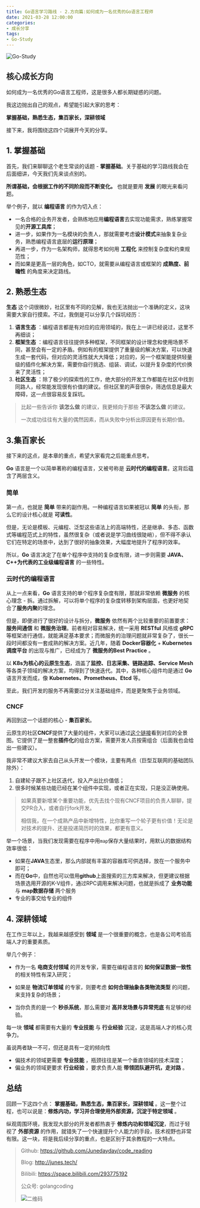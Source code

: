 ```yaml
---
title: Go语言学习路线 - 2.方向篇:如何成为一名优秀的Go语言工程师
date: 2021-03-28 12:00:00
categories: 
- 成长分享
tags:
- Go-Study
---
```


![Go-Study](https://i.loli.net/2021/02/28/BnVH86E5owhsaFd.jpg)



## 核心成长方向

如何成为一名优秀的Go语言工程师，这是很多人都长期疑惑的问题。

我这边抛出自己的观点，希望能引起大家的思考：

**掌握基础，熟悉生态，集百家长，深耕领域**

接下来，我将围绕这四个词展开今天的分享。



## 1. 掌握基础

首先，我们来聊聊这个老生常谈的话题 - **掌握基础**。关于基础的学习路线我会在后面细讲，今天我们先来谈点别的。

**所谓基础，会根据工作的不同阶段而不断变化。** 也就是要用 **发展** 的眼光来看问题。

举个例子，就以 **编程语言** 的作为切入点：

- 一名合格的业务开发者，会熟练地应用**编程语言**去实现功能需求，熟练掌握常见的**开源工具库**；
- 进一步，如果作为一名模块的负责人，那就需要考虑**设计模式**来抽象复杂业务，熟悉编程语言底层的**运行原理**；
- 再进一步，作为一名架构师，就得思考如何用 **工程化** 来控制复杂度和约束规范性；
- 而如果是更高一层的角色，如CTO，就需要从编程语言或框架的 **成熟度、前瞻性** 的角度来决定路线。



## 2. 熟悉生态

**生态** 这个词很微妙，社区里有不同的见解，我也无法抛出一个准确的定义，这块需要大家自行摸索。不过，我倒是可以分享几个踩坑经历：

1. **语言生态** ：编程语言都是有对应的应用领域的，我在上一讲已经说过，这里不再细谈；
2. **框架生态** ：编程语言往往提供多种框架，不同框架的设计理念和使用场景不同，甚至会有一定的矛盾。例如有的框架提供了重量级的解决方案，可以快速生成一套代码，但对应的灵活性就大大降低；对应的，另一个框架能提供轻量级的插件化解决方案，需要你自行挑选、组装、调试，以提升复杂度的代价换来了灵活性；
3. **社区生态** ：除了极少的探索性的工作，绝大部分的开发工作都能在社区中找到同路人，经常能发现很有价值的建议。但社区里的声音很杂，筛选信息是最大障碍，这一点很容易反复踩坑。

> 比起一些告诉你 **该怎么做** 的建议，我更倾向于那些 **不该怎么做** 的建议。
>
> 一次成功往往有大量的偶然因素，而从失败中分析出原因更有长期价值。



## 3.集百家长

接下来的这点，是本章的重点，希望大家看完之后能重点思考。

**Go** 语言是一个以简单著称的编程语言，又被号称是 **云时代的编程语言**。这背后蕴含了两层含义。

### 简单

第一点，也就是 **简单** 带来的副作用。一种编程语言如果被冠以 **简单** 的头衔，那么它的设计核心就是 **可读性**。

但是，无论是模板、元编程、泛型这些语法上的高端特性，还是继承、多态、函数式等编程范式上的特性，虽然很复杂（或者说是学习曲线很陡峭），但不得不承认它们在特定的场景中，达到了很好的抽象效果，大幅度地提升了程序的效率。

所以，**Go** 语言决定了在单个程序中支持的复杂度有限，进一步则需要 **JAVA、C++为代表的工业级编程语言** 的一些特性。

### 云时代的编程语言

从上一点来看，**Go** 语言支持的单个程序复杂度有限，那就非常依赖 **微服务** 的核心理念 - 拆。通过拆解，可以将单个程序的复杂度转移到架构层面，也更好地契合了**服务内聚**的理念。

但是，即便进行了很好的设计与拆分，**微服务** 依然有两个比较重要的前置要求：**服务间通信** 和 **微服务治理**。前者相对容易解决，统一采用 **RESTful** 风格或 **gRPC** 等框架进行通信，就能满足基本要求；而微服务的治理问题就非常复杂了，很长一段时间都没有一套成熟的解决方案。近几年，随着 **Docker容器化** + **Kubernetes调度平台** 的出现与推广，已经成为了 **微服务的Best Practice** 。

以 **K8s为核心的云原生生态**，涵盖了**监控、日志采集、链路追踪、Service Mesh**等各类子领域的解决方案，均得到了快速迭代。其中，各种核心组件均是通过 **Go** 语言开发而成，像 **Kubernetes、Prometheus、Etcd** 等。

至此，我们开发的服务不再需要过分关注基础组件，而是更聚焦于业务领域。

### CNCF

再回到这一个话题的核心 - **集百家长**。

云原生的社区**CNCF**提供了大量的组件，大家可以通过[这个链接](https://landscape.cncf.io/images/landscape.png)看到对应的全景图。它提供了是一整套**插件化**的组合方案，需要开发人员按需组合（后面我也会给出一些建议）。

我非常不建议大家去自己从头开发一个模块，主要有两点（巨型互联网的基础团队除外）：

1. 自建轮子跟不上社区迭代，投入产出比价值低；
2. 很多时候某些功能已经在某个组件中实现，或者正在实现，只是没正确使用。

> 如果真要新增某个重要功能，优先去找个现有CNCF项目的负责人聊聊，提交PR合入，或者自行fork开发。
>
> 相信我，在一个成熟产品中新增特性，比你重写一个轮子更有价值！无论是对技术的提升、还是投递简历时的效果，都更有意义。

举一个场景，当我们发现需要在程序中用`map`保存大量结果时，用默认的数据结构效率很低：

- 如果在**JAVA**生态里，那么内部就有丰富的容器库可供选择，放在一个服务中即可；
- 而在**Go**中，自然也可以借用**github**上面搜索的三方库来解决，但更建议根据场景选用开源的K-V组件，通过RPC调用来解决问题，也就是拆成了 **业务功能** 与 **map数据存储** 两个服务
- 专业的事交给专业的组件

## 4. 深耕领域

在工作三年以上，我越来越感受到 **领域** 是一个很重要的概念，也是各公司考验高端人才的重要素质。

举几个例子：

- 作为一名 **电商支付领域** 的开发专家，需要在编程语言的 **如何保证数据一致性** 的相关特性有深入研究；

- 如果是 **物流订单领域** 的专家，则要考虑 **如何合理抽象各类物流类型** 的问题，来支持复杂的场景；

- 当你负责的是一个 **秒杀系统**，那么需要对 **高并发场景与异常兜底** 有足够的经验。

每一块 **领域** 都需要有大量的 **专业技能** 与 **行业经验** 沉淀，这是高端人才的核心竞争力。

虽说两者缺一不可，但还是具有一定的倾向性

- 偏技术的领域更需要 **专业技能** ，瓶颈往往是某一个垂直领域的技术深度；
- 偏业务的领域更要求 **行业经验** ，要求负责人能 **带领团队避开坑，走对路** 。



## 总结

回顾一下这四个点： **掌握基础，熟悉生态，集百家长，深耕领域** 。这一整个过程，也可以说是：**修炼内功，学习并合理使用外部资源，沉淀于特定领域** 。

纵观周围环境，我发现大部分的开发者都热衷于 **修炼内功和领域沉淀**，而过于轻视了 **外部资源** 的作用，就错失了一个快速提升个人能力的手段，技术视野也非常有限。这一块，将是我后续分享的重点，也是区别于其余教程的一大特点。



> Github: https://github.com/Junedayday/code_reading
>
> Blog: http://junes.tech/
>
> Bilibili: https://space.bilibili.com/293775192
>
> 公众号: golangcoding
>
>  ![二维码](https://i.loli.net/2021/02/28/RPzy7Hjc9GZ8I3e.jpg)

